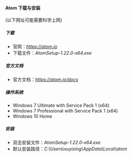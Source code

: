 
#### Atom 下载与安装

(以下网址可能需要科学上网)

##### 下载
* 官网：*https://atom.io*
* 下载文件：*AtomSetup-1.22.0-x64.exe*

##### 官方文档
* 官方文档：*https://atom.io/docs*

##### 操作系统
* Windows 7 Ultimate with Service Pack 1 (x64)
* Windows 7 Professional with Service Pack 1 (x64)
* Windows 10 Home

##### 安装
* 双击安装文件：*AtomSetup-1.22.0-x64.exe*
* 默认安装路径：*C:\Users\xuyixing\AppData\Local\atom*
